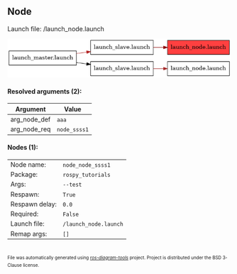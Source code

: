 <!--
File was automatically generated using 'ros-diagram-tools' project.
Project is distributed under the BSD 3-Clause license.
-->

## Node

Launch file: /launch_node.launch

[![_launch_node.launch_4c219f625bfd304a54b3b8829ebef515](_launch_node.launch_4c219f625bfd304a54b3b8829ebef515.png "_launch_node.launch_4c219f625bfd304a54b3b8829ebef515")](_launch_node.launch_4c219f625bfd304a54b3b8829ebef515.png)


#### Resolved arguments (2):

| Argument | Value |
| -------- | ----- |
| arg_node_def | `aaa` |
| arg_node_req | `node_ssss1` |


#### Nodes (1):

|     |     |
| --- | --- |
| Node name: | `node_node_ssss1` |
| Package: | `rospy_tutorials` |
| Args: | `--test` |
| Respawn: | `True` |
| Respawn delay: | `0.0` |
| Required: | `False` |
| Launch file: | `/launch_node.launch` |
| Remap args: | `[]` |


</br>
<font size="1">
File was automatically generated using <a href="https://github.com/anetczuk/ros-diagram-tools"><i>ros-diagram-tools</i></a> project.
Project is distributed under the BSD 3-Clause license.
</font>
